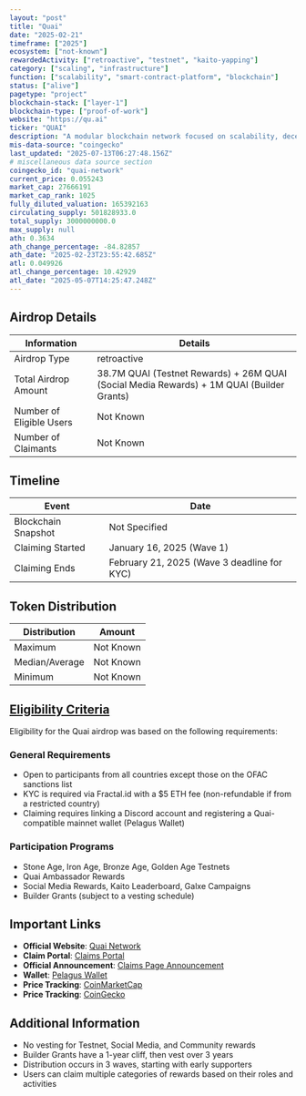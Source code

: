 ```yaml
---
layout: "post"
title: "Quai"
date: "2025-02-21"
timeframe: ["2025"]
ecosystem: ["not-known"]
rewardedActivity: ["retroactive", "testnet", "kaito-yapping"]
category: ["scaling", "infrastructure"]
function: ["scalability", "smart-contract-platform", "blockchain"]
status: ["alive"]
pagetype: "project"
blockchain-stack: ["layer-1"]
blockchain-type: ["proof-of-work"]
website: "https://qu.ai"
ticker: "QUAI"
description: "A modular blockchain network focused on scalability, decentralization, and rewarding early contributors."
mis-data-source: "coingecko"
last_updated: "2025-07-13T06:27:48.156Z"
# miscellaneous data source section
coingecko_id: "quai-network"
current_price: 0.055243
market_cap: 27666191
market_cap_rank: 1025
fully_diluted_valuation: 165392163
circulating_supply: 501828933.0
total_supply: 3000000000.0
max_supply: null
ath: 0.3634
ath_change_percentage: -84.82857
ath_date: "2025-02-23T23:55:42.685Z"
atl: 0.049926
atl_change_percentage: 10.42929
atl_date: "2025-05-07T14:25:47.248Z"
---
```


## Airdrop Details

| Information              | Details                                                                                   |
| ------------------------ | ----------------------------------------------------------------------------------------- |
| Airdrop Type             | retroactive                                                                               |
| Total Airdrop Amount     | 38.7M QUAI (Testnet Rewards) + 26M QUAI (Social Media Rewards) + 1M QUAI (Builder Grants) |
| Number of Eligible Users | Not Known                                                                                 |
| Number of Claimants      | Not Known                                                                                 |

## Timeline

| Event               | Date                                        |
| ------------------- | ------------------------------------------- |
| Blockchain Snapshot | Not Specified                               |
| Claiming Started    | January 16, 2025 (Wave 1)                   |
| Claiming Ends       | February 21, 2025 (Wave 3 deadline for KYC) |

## Token Distribution

| Distribution   | Amount    |
| -------------- | --------- |
| Maximum        | Not Known |
| Median/Average | Not Known |
| Minimum        | Not Known |

## [Eligibility Criteria](https://qu.ai/blog/announcing-the-quai-network-claims-page/)

Eligibility for the Quai airdrop was based on the following requirements:

### General Requirements
- Open to participants from all countries except those on the OFAC sanctions list
- KYC is required via Fractal.id with a $5 ETH fee (non-refundable if from a restricted country)
- Claiming requires linking a Discord account and registering a Quai-compatible mainnet wallet (Pelagus Wallet)

### Participation Programs
- Stone Age, Iron Age, Bronze Age, Golden Age Testnets
- Quai Ambassador Rewards
- Social Media Rewards, Kaito Leaderboard, Galxe Campaigns
- Builder Grants (subject to a vesting schedule)

## Important Links

- **Official Website**: [Quai Network](https://qu.ai)
- **Claim Portal**: [Claims Portal](https://claims.qu.ai)
- **Official Announcement**: [Claims Page Announcement](https://qu.ai/blog/announcing-the-quai-network-claims-page/)
- **Wallet**: [Pelagus Wallet](https://pelaguswallet.io)
- **Price Tracking**: [CoinMarketCap](https://coinmarketcap.com/currencies/quai-network)
- **Price Tracking**: [CoinGecko](https://www.coingecko.com/en/coins/quai-network)

## Additional Information

- No vesting for Testnet, Social Media, and Community rewards
- Builder Grants have a 1-year cliff, then vest over 3 years
- Distribution occurs in 3 waves, starting with early supporters
- Users can claim multiple categories of rewards based on their roles and activities